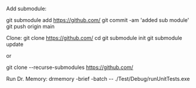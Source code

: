 Add submodule:

git submodule add https://github.com/<path>
git commit -am 'added sub module'
git push origin main

Clone:
git clone https://github.com/<path>
cd <path>
git submodule init
git submodule update

or

git clone --recurse-submodules https://github.com/<path>

Run Dr. Memory:
drmemory -brief -batch -- ./Test/Debug/runUnitTests.exe